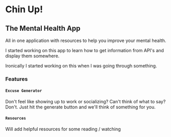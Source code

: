 # Chin Up!

## The Mental Health App

All in one application with resources to help you improve your mental health.

I started working on this app to learn how to get information from API's and display them somewhere.

Ironically I started working on this when I was going through something.

### Features

#### `Excuse Generator`

Don't feel like showing up to work or socializing?
Can't think of what to say?
Don't. Just hit the generate button and we'll think of something for you.

#### `Resources`

Will add helpful resources for some reading / watching
